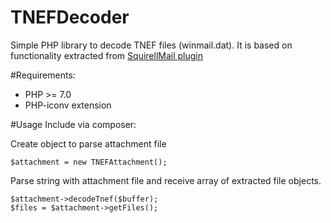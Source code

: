 # TNEFDecoder


Simple PHP library to decode TNEF files (winmail.dat).
It is based on functionality extracted from [SquirellMail plugin](https://squirrelmail.org/plugin_view.php?id=62)

#Requirements:
- PHP >= 7.0
- PHP-iconv extension

#Usage
Include via composer:

Create object to parse attachment file
```
$attachment = new TNEFAttachment();
```
Parse string with attachment file and receive array of extracted file objects. 
```
$attachment->decodeTnef($buffer);
$files = $attachment->getFiles();
```
